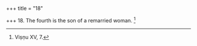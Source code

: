 +++
title = "18"

+++
18. The fourth is the son of a remarried woman. [^17] 


[^17]:  Viṣṇu XV, 7.

